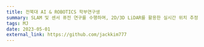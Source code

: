 ```yaml
---
title: 전북대 AI & ROBOTICS 학부연구생
summary: SLAM 및 센서 퓨전 연구를 수행하며, 2D/3D LiDAR를 활용한 실시간 위치 추정 알고리즘을 개발하고 다양한 센서 데이터를 통합하는 연구를 진행했습니다.
tags: MJ
date: 2023-05-01
external_link: https://github.com/jackkim777
---
```

